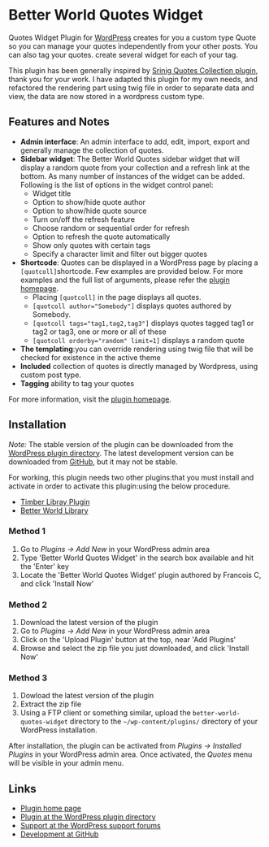 Better World Quotes Widget
==========================

Quotes Widget Plugin for [WordPress](https://wordpress.org/) creates for you a custom type Quote so you can manage your quotes independently from your other posts. You can also tag your quotes. create several widget for each of your tag.

This plugin has been generally inspired by [Srinig Quotes Collection plugin](http://srinig.com/wordpress/plugins/quotes-collection/), thank you for your work. I have adapted this plugin for my own needs, and refactored the rendering part using twig file in order to separate data and view, the data are now stored in a wordpress custom type.  

Features and Notes
------------------

* **Admin interface**: An admin interface to add, edit, import, export and generally manage the collection of quotes. 
* **Sidebar widget**: The Better World Quotes sidebar widget that will display a random quote from your collection and a refresh link at the bottom. As many number of instances of the widget can be added. Following is the list of options in the widget control panel:
	* Widget title
	* Option to show/hide quote author
	* Option to show/hide quote source
	* Turn on/off the refresh feature
	* Choose random or sequential order for refresh
	* Option to refresh the quote automatically
	* Show only quotes with certain tags
	* Specify a character limit and filter out bigger quotes
* **Shortcode**: Quotes can be displayed in a WordPress page by placing a `[quotcoll]`shortcode. Few examples are provided below. For more examples and the full list of arguments, please refer the [plugin homepage](https://www.monde-meilleur.fr/worpress/wp-quotes-widget).
	* Placing `[quotcoll]` in the page displays all quotes.
	* `[quotcoll author="Somebody"]` displays quotes authored by Somebody.
	* `[quotcoll tags="tag1,tag2,tag3"]` displays quotes tagged tag1 or tag2 or tag3, one or more or all of these
	* `[quotcoll orderby="random" limit=1]` displays a random quote
* **The templating**:you can override rendering using twig file that will be checked for existence in the active theme 
* **Included** collection of quotes is directly managed by Wordpress, using custom post type.
* **Tagging** ability to tag your quotes 

For more information, visit the [plugin homepage](https://www.monde-meilleur.fr/worpress/wp-quotes-widget).


Installation
------------

*Note:* The stable version of the plugin can be downloaded from the [WordPress plugin directory](https://wordpress.org/plugins/better-world-quotes-widget/). The latest development version can be downloaded from [GitHub](https://github.com/monde-meilleur/wp-quotes-widget), but it may not be stable. 

For working, this plugin needs two other plugins:that you must install and activate in order to activate this plugin:using the below procedure.
* [Timber Libray Plugin](https://fr.wordpress.org/plugins/timber-library/) 
* [Better World Library](https://fr.wordpress.org/plugins/better-world-library/)

### Method 1 ###

1. Go to *Plugins -> Add New* in your WordPress admin area
1. Type 'Better World Quotes Widget' in the search box available and hit the 'Enter' key
1. Locate the 'Better World Quotes Widget' plugin authored by Francois C, and click 'Install Now'

### Method 2 ###

1. Download the latest version of the plugin
1. Go to *Plugins -> Add New* in your WordPress admin area
1. Click on the 'Upload Plugin' button at the top, near 'Add Plugins'
1. Browse and select the zip file you just downloaded, and click 'Install Now'

### Method 3 ###

1. Dowload the latest version of the plugin
1. Extract the zip file
1. Using a FTP client or something similar, upload the `better-world-quotes-widget` directory to the `~/wp-content/plugins/` directory of your WordPress installation.

After installation, the plugin can be activated from *Plugins -> Installed Plugins* in your WordPress admin area. Once activated, the *Quotes* menu will be visible in your admin menu.


Links
-----

* [Plugin home page](https://wordpress.org/plugins/better-world-quotes-widget/)
* [Plugin at the WordPress plugin directory](https://wordpress.org/plugins/better-world-quotes-widget/)
* [Support at the WordPress support forums](https://wordpress.org/support/plugin/better-world-quotes-widget)
* [Development at GitHub](https://github.com/monde-meilleur/wp-quotes-widget)

